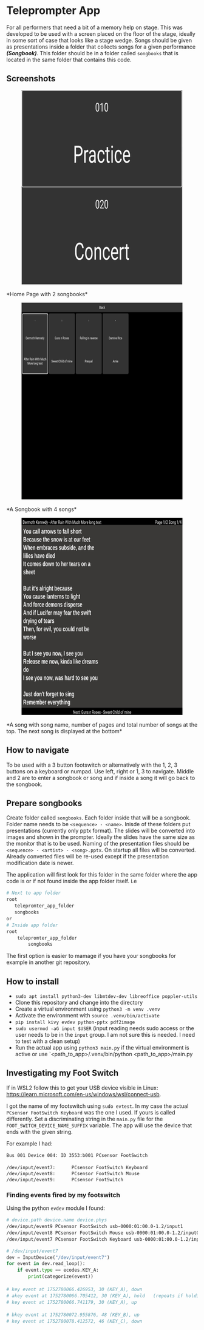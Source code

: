 # Teleprompter App

For all performers that need a bit of a memory help on stage. This was developed to be used with a screen placed on the floor
of the stage, ideally in some sort of case that looks like a stage wedge. Songs should be given as presentations inside a folder that collects songs for a given performance ***(Songbook)***. This folder should be in a folder called `songbooks` that is located in the same folder that contains this code.

## Screenshots


<figure>
    <img src="./assets/home.png"
        width="640" height="512"
         alt="Home">
</figure>
*Home Page with 2 songbooks*

<figure>
    <img src="./assets/songbook.png"
        width="640" height="519"
         alt="Songbook">
</figure>
*A Songbook with 4 songs*

<figure>
    <img src="./assets/song.png"
        width="640" height="520"
         alt="Song">
</figure>
*A song with song name, number of pages and total number of songs at the top. The next song is displayed at the bottom*

## How to navigate

To be used with a 3 button footswitch or alternatively with the 1, 2, 3 buttons on a keyboard or numpad.
Use left, right or 1, 3 to navigate. Middle and 2 are to enter a songbook or song and if inside a song it will go back to the songbook.

## Prepare songbooks

Create folder called `songbooks`. Each folder inside that will be a songbook. Folder name needs to be `<sequence> - <name>`. Inisde of these folders put presentations (currently only pptx format). The slides will be converted into images and shown in the prompter. Ideally the slides have the same size as the monitor that is to be used. Naming of the presentation files should be `<sequence> - <artist> - <song>.pptx`. 
On startup all files will be converted. Already converted files will be re-used except if the presentation modification date is newer.

The application will first look for this folder in the same folder where the app code is or if not found inside the app folder itself.
i.e
```bash
# Next to app folder
root
   telepromter_app_folder
   songbooks
or
# Inside app folder
root
    telepromter_app_folder
        songbooks
```
The first option is easier to mamage if you have your songbooks for example in another git repository.

## How to install

- `sudo apt install python3-dev libmtdev-dev libreoffice poppler-utils`
- Clone this repository and change into the directory
- Create a virtual environment using `python3 -m venv .venv`
- Activate the environment with `source .venv/bin/activate`
- `pip install kivy evdev python-pptx pdf2image`
- `sudo usermod -aG input $USER` (input reading needs sudo access or the user needs to be in the `input` group. I am not sure this is needed. I need to test with a clean setup)
- Run the actual app using `python3 main.py` if the virtual environment is active or use `<path_to_app>/.venv/bin/python <path_to_app>/main.py

## Investigating my Foot Switch

If in WSL2 follow this to get your USB device visible in Linux: https://learn.microsoft.com/en-us/windows/wsl/connect-usb.

I got the name of my footswitch using `sudo evtest`. In my case the actual `PCsensor FootSwitch Keyboard` was the one I used. If yours is called differently. Set a discriminating string in the `main.py` file for the `FOOT_SWITCH_DEVICE_NAME_SUFFIX` variable. The app will use the device that ends with the given string.

For example I had:

```
Bus 001 Device 004: ID 3553:b001 PCsensor FootSwitch

/dev/input/event7:      PCsensor FootSwitch Keyboard
/dev/input/event8:      PCsensor FootSwitch Mouse
/dev/input/event9:      PCsensor FootSwitch
```

### Finding events fired by my footswitch

Using the python `evdev` module I found:

```bash
# device.path device.name device.phys
/dev/input/event9 PCsensor FootSwitch usb-0000:01:00.0-1.2/input1
/dev/input/event8 PCsensor FootSwitch Mouse usb-0000:01:00.0-1.2/input0
/dev/input/event7 PCsensor FootSwitch Keyboard usb-0000:01:00.0-1.2/input0
```

```python
# /dev/input/event7
dev = InputDevice("/dev/input/event7")
for event in dev.read_loop():
    if event.type == ecodes.KEY_A:
        print(categorize(event))

# key event at 1752780066.426953, 30 (KEY_A), down
# akey event at 1752780066.705412, 30 (KEY_A), hold   (repeats if holding)
# key event at 1752780066.741179, 30 (KEY_A), up

# bkey event at 1752780072.955876, 48 (KEY_B), up
# key event at 1752780078.412572, 46 (KEY_C), down
```
